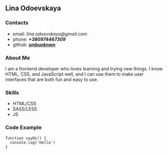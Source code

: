 ## Lina Odoevskaya

### Contacts
* email: _lina.odoevskaya@gmail.com_
* phone: ___+380974467309___
* github: ___[smbunknwn](https://github.com/smbunknwn)___

### About Me
I am a frontend developer who loves learning and trying new things. I know HTML, CSS, and JavaScript well, and I can use them to make user interfaces that are both fun and easy to use.

### Skills
* HTML/CSS
* SASS/LESS
* JS

### Code Example
```
function sayHi() {
  console.log('Hello')
}
```
